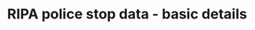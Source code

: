 ---
title: "RIPA police stop data - basic details"
menu:
    main:
        name: "RIPA police stop data - basic details"
        parent: Data
departments: 
    - Police
categories:
    - Public Safety
distributions:
  - name: "Stop details"
    url: >-
      https://seshat.datasd.org/police_ripa_stops/ripa_stops_datasd.csv
    format: csv
    filter: "Full dataset"
    bytes: <no value>
    weight: 0
    filterGroup:
      - none
popularity: 0
summary: "All stops made by the San Diego Police Department."
described_by: https://seshat.datasd.org/police_ripa_stops/ripa_stops_dictionary_datasd.csv
date_issued: 2019-04-16
date_updated: 2023-07-19T11:35:29-0700
update_frequency: R/P3M
license: http://www.opendefinition.org/licenses/odc-pddl
maintainer: City of San Diego
maintainer_email: data@sandiego.gov
---